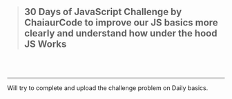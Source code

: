 > ## 30 Days of JavaScript Challenge by ChaiaurCode to improve our JS basics more clearly and understand how under the hood JS Works 
<br> <br>

---

Will try to complete and upload the challenge problem on Daily basics.
